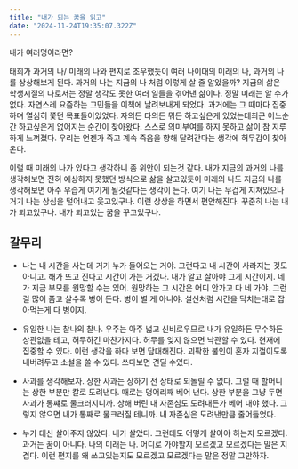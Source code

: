 ```yaml
---
title: "내가 되는 꿈을 읽고"
date: "2024-11-24T19:35:07.322Z"
---
```


내가 여러명이라면?

태희가 과거의 나/ 미래의 나와 편지로 조우했듯이
여러 나이대의 미래의 나, 과거의 나를 상상해보게 된다.
과거의 나는 지금의 나 처럼 이렇게 살 줄 알았을까? 지금의 삶은 학생시절의 나로서는 정말 생각도 못한 여러 일들을 겪어낸 삶이다. 정말 미래는 알 수가 없다. 
자연스레 요즘하는 고민들을 이책에 날려보내게 되었다.
과거에는 그 때마다 집중하며 열심히 쫓던 목표들이있었다. 자의든 타의든 뭐든 하고싶은게 있었는데최근 어느순간 하고싶은게 없어지는 순간이 찾아왔다. 스스로 의미부여를 하지 못하고 삶이 참 지루하게 느껴졌다. 우리는 언젠가 죽고 계속 죽음을 향해 달려간다는 생각에 허무감이 찾아온다.

이럴 때 미래의 나가 있다고 생각하니 좀 위안이 되는것 같다. 
내가 지금의 과거의 나를 생각해보면 전혀 예상하지 못했던 방식으로 삶을 살고있듯이 미래의 나도 지금의 나를 생각해보면 아주 우습게 여기게 될것같다는 생각이 든다.
여기 나는 무겁게 지쳐있으나 거기 나는 상심을 털어내고 웃고있구나. 
이런 상상을 하면서 편안해진다. 
꾸준히 나는 내가 되고있구나. 내가 되고있는 꿈을 꾸고있구나.


## 갈무리
- 나는 내 시간을 사는데 거기 누가 들어오는 거야. 그런다고 내 시간이 사라지는 것도 아니고. 해가 뜨고 진다고 시간이 가는 거겠나. 내가 알고 살아야 그게 시간이지. 네가 지금 부모를 원망할 수는 있어. 원망하는 그 시간은 어디 안가고 다 네 가야. 그런걸 많이 품고 살수록 병이 든다. 병이 별 게 아니야. 설신처럼 시간을 닥치는대로 잡아먹는게 다 병이지.

- 유일한 나는 찰나의 찰나. 우주는 아주 넓고 신비로우므로 내가 유일하든 무수하든 상관없을 테고, 허무하긴 마찬가지다. 허무를 잊지 않으면 낙관할 수 있다. 현재에 집중할 수 있다. 이런 생각을 하다 보면 담대해진다. 괴팍한 불인이 혼자 지껄이도록 내버려두고 소설을 쓸 수 있다. 쓰다보면 견딜 수있다.

- 사과를 생각해보자. 상한 사과는 상하기 전 상태로 되돌릴 수 없다. 그럴 때 할머니는 상한 부분만 칼로 도려낸다. 때로는 덩어리째 베어 낸다. 상한 부분을 그냥 두면 사과가 통쨰로 물크러지니까. 상해 버린 내 자존심도 도려내든가 베어 내야 했다. 그렇지 않으면 내가 통째로 물크러질 테니까. 내 자존심은 도려낸만큼 줄어들었다.

- 누가 대신 살아주지 않았다. 내가 살았다. 그런데도 어떻게 살아야 하는지 모르겠다. 과거는 꿈이 아니다. 나의 미래는 나. 어디로 가야할지 모르겠고 모르겠다는 말은 지겹다. 이런 편지를 왜 쓰고있는지도 모르겠고 모르겠다는 말은 정말 그만하자.